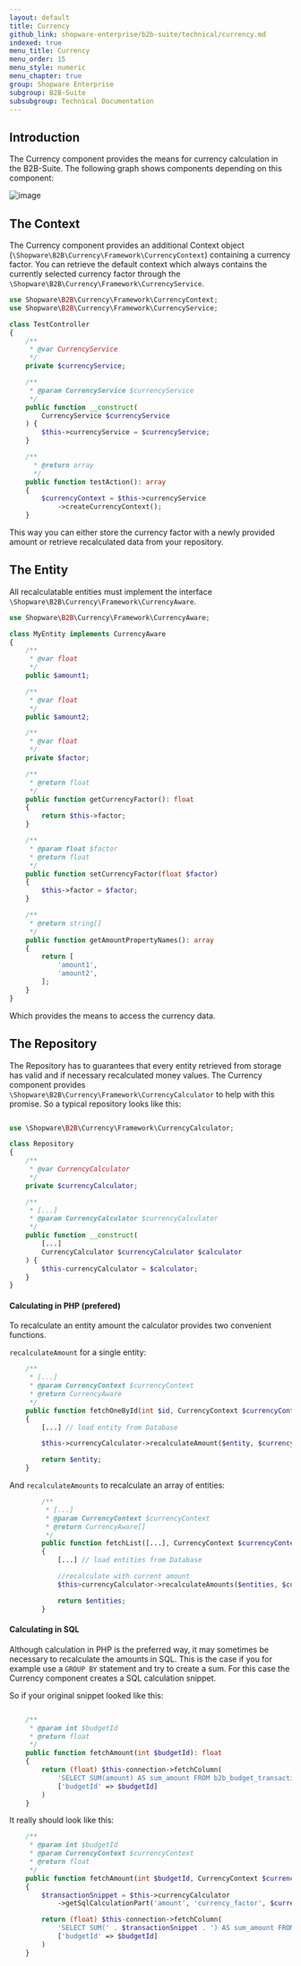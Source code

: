 ```yaml
---
layout: default
title: Currency
github_link: shopware-enterprise/b2b-suite/technical/currency.md
indexed: true
menu_title: Currency
menu_order: 15
menu_style: numeric
menu_chapter: true
group: Shopware Enterprise
subgroup: B2B-Suite
subsubgroup: Technical Documentation
---
```


<div class="toc-list"></div>

## Introduction

The Currency component provides the means for currency calculation in the B2B-Suite. The following graph shows components depending on this component:

![image](/assets/img/b2b/currency-usage.svg)


##  The Context

The Currency component provides an additional Context object (`\Shopware\B2B\Currency\Framework\CurrencyContext`) containing a currency factor.
You can retrieve the default context which always contains the currently selected currency factor through the `\Shopware\B2B\Currency\Framework\CurrencyService`.

```php
use Shopware\B2B\Currency\Framework\CurrencyContext;
use Shopware\B2B\Currency\Framework\CurrencyService;

class TestController
{
    /**
     * @var CurrencyService
     */
    private $currencyService;

    /**
     * @param CurrencyService $currencyService
     */
    public function __construct(
        CurrencyService $currencyService
    ) {
        $this->currencyService = $currencyService;
    }

    /**
      * @return array
      */
    public function testAction(): array
    {
        $currencyContext = $this->currencyService
            ->createCurrencyContext();
    }

```

This way you can either store the currency factor with a newly provided amount or retrieve recalculated data from your repository.

##  The Entity

All recalculatable entities must implement the interface `\Shopware\B2B\Currency\Framework\CurrencyAware`.

```php
use Shopware\B2B\Currency\Framework\CurrencyAware;

class MyEntity implements CurrencyAware
{
    /**
     * @var float
     */
    public $amount1;

    /**
     * @var float
     */
    public $amount2;

    /**
     * @var float
     */
    private $factor;

    /**
     * @return float
     */
    public function getCurrencyFactor(): float
    {
        return $this->factor;
    }

    /**
     * @param float $factor
     * @return float
     */
    public function setCurrencyFactor(float $factor)
    {
        $this->factor = $factor;
    }

    /**
     * @return string[]
     */
    public function getAmountPropertyNames(): array
    {
        return [
            'amount1',
            'amount2',
        ];
    }
}
```

Which provides the means to access the currency data.

## The Repository

The Repository has to guarantees that every entity retrieved from storage has valid and if necessary recalculated money values. The Currency component provides `\Shopware\B2B\Currency\Framework\CurrencyCalculator` to help with this promise.
So a typical repository looks like this:

```php

use \Shopware\B2B\Currency\Framework\CurrencyCalculator;

class Repository
{
    /**
     * @var CurrencyCalculator
     */
    private $currencyCalculator;

    /**
     * [...]
     * @param CurrencyCalculator $currencyCalculator
     */
    public function __construct(
        [...]
        CurrencyCalculator $currencyCalculator $calculator
    ) {
        $this-currencyCalculator = $calculator;
    }
}
```

#### Calculating in PHP (prefered)

To recalculate an entity amount the calculator provides two convenient functions.

`recalculateAmount` for a single entity:
```php
    /**
     * [...]
     * @param CurrencyContext $currencyContext
     * @return CurrencyAware
     */
    public function fetchOneById(int $id, CurrencyContext $currencyContext): CurrencyAware
    {
        [...] // load entity from Database

        $this->currencyCalculator->recalculateAmount($entity, $currencyContext);

        return $entity;
    }
```

And `recalculateAmounts` to recalculate an array of entities:

```php
        /**
         * [...]
         * @param CurrencyContext $currencyContext
         * @return CurrencyAware[]
         */
        public function fetchList([...], CurrencyContext $currencyContext): array
        {
            [...] // load entities from Database

            //recalculate with current amount
            $this>currencyCalculator->recalculateAmounts($entities, $currencyContext);

            return $entities;
        }

```

#### Calculating in SQL

Although calculation in PHP is the preferred way, it may sometimes be necessary to recalculate the amounts in SQL. This is the case if you for example use a `GROUP BY` statement and try to create a sum. For this case the Currency component creates a SQL calculation snippet.

So if your original snippet looked like this:


```php

    /**
     * @param int $budgetId
     * @return float
     */
    public function fetchAmount(int $budgetId): float
    {
        return (float) $this-connection->fetchColumn(
            'SELECT SUM(amount) AS sum_amount FROM b2b_budget_transaction WHERE budget_id=:budgetId',
            ['budgetId' => $budgetId]
        )
    }
```

It really should look like this:

```php
    /**
     * @param int $budgetId
     * @param CurrencyContext $currencyContext
     * @return float
     */
    public function fetchAmount(int $budgetId, CurrencyContext $currencyContext): float
    {
        $transactionSnippet = $this->currencyCalculator
            ->getSqlCalculationPart('amount', 'currency_factor', $currencyContext);

        return (float) $this-connection->fetchColumn(
            'SELECT SUM(' . $transactionSnippet . ') AS sum_amount FROM b2b_budget_transaction WHERE budget_id=:budgetId',
            ['budgetId' => $budgetId]
        )
    }
```
